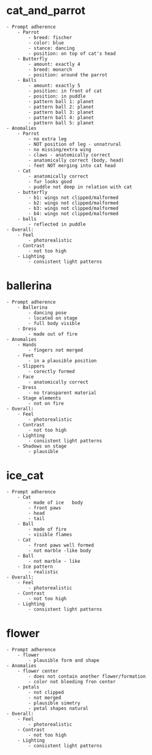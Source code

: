 # cat_and_parrot
	- Prompt adherence	
		- Parrot	
			- breed: fischer
			- color: blue
			- stance: dancing
			- position: on top of cat's head
		- Butterfly	
			- amount: exactly 4
			- breed: monarch
			- position: around the parrot
		- Balls	
			- amount: exactly 5
			- position: in front of cat
			- position: in puddle 
			- pattern ball 1: planet
			- pattern ball 2: planet
			- pattern ball 3: planet
			- pattern ball 4: planet
			- pattern ball 5: planet
	- Anomalies	
		- Parrot	
			- no extra leg
			- NOT position of leg - unnatrural
			- no missing/extra wing
			- claws - anatomically correct
			- anatomically correct (body, head)
			- feet NOT merging into cat head
		- Cat	
			- anatomically correct
			- fur looks good
			- puddle not deep in relation with cat
		- butterfly	
			- b1: wings not clipped/malformed
			- b2: wings not clipped/malformed
			- b3: wings not clipped/malformed
			- b4: wings not clipped/malformed
		- balls	
			- reflected in puddle
	- Overall:	
		- Feel	
			- photorealistic
		- Contrast	
			- not too high
		- Lighting	
			- consistent light patterns
			
			
# ballerina
	- Prompt adherence	
		- Ballerina	
			- dancing pose
			- located on stage
			- full body visible
		- Dress	
			- made out of fire
	- Anomalies	
		- Hands	
			- fingers not merged
		- Feet	
			- in a plausible position
		- Slippers	
			- corectly formed
		- Face	
			- anatomically correct
		- Dress	
			- no transparent material
		- Stage elements	
			- not on fire
	- Overall:	
		- Feel	
			- photorealistic
		- Contrast	
			- not too high
		- Lighting	
			- consistent light patterns
		- Shadows on stage	
			- plausible
		
# ice_cat
	- Prompt adherence	
		- Cat 
			- made of ice	body
			- front paws
			- head
			- tail
		- Ball	
			- made of fire
			- visible flames
		- Cat	
			- front paws well formed
			- not marble -like body
		- Ball	
			- not marble - like
		- Ice pattern	
			- realistic
	- Overall:	
		- Feel	
			- photorealistic
		- Contrast	
			- not too high
		- Lighting	
			- consistent light patterns
		
		
# flower
	- Prompt adherence	
		- flower	
			- plausible form and shape
	- Anomalies	
		- flower center	
			- does not contain another flower/formation
			- color not bleeding fron center
		- petals	
			- not clipped
			- not merged
			- plausible simetry
			- petal shapes natural
	- Overall:	
		- Feel	
			- photorealistic
		- Contrast	
			- not too high
		- Lighting	
			- consistent light patterns